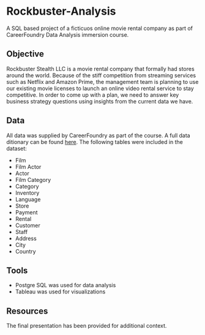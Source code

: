 # **Rockbuster-Analysis**
A SQL based project of a ficticuos online movie rental company as part of CareerFoundry Data Analysis immersion course.
## **Objective**
Rockbuster Stealth LLC is a movie rental company that formally had stores around the world. Because of the stiff competition from streaming services such as Netflix and Amazon Prime, the management team is planning to use our existing movie licenses to launch an online video rental service to stay competitive. In order to come up with a plan, we need to answer key business strategy questions using insights from the current data we have.
## **Data**
All data was supplied by CareerFoundry as part of the course. A full data ditionary can be found [here](https://github.com/sheylegras/Rockbuster-Analysis/files/9244525/Rockbuster.Data.Dictionary.pdf). The following tables were included in the dataset:
- Film
- Film Actor
- Actor
- Film Category
- Category
- Inventory
- Language
- Store
- Payment
- Rental
- Customer
- Staff
- Address
- City
- Country

## **Tools**
- Postgre SQL was used for data analysis
- Tableau was used for visualizations
## **Resources**
The final presentation has been provided for additional context.

